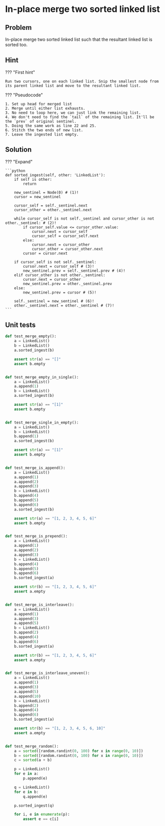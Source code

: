 # In-place merge two sorted linked list

## Problem

In-place merge two sorted linked list such that the resultant linked list is sorted too.

## Hint

??? "First hint"

    Run two cursors, one on each linked list. Snip the smallest node from its parent linked list and move to the resultant linked list.

??? "Pseudocode"

    1. Set up head for merged list
    2. Merge until either list exhausts.
    3. No need to loop here, we can just link the remaining list.
    4. We don't need to find the `tail` of the remaining list. It'll be the `prev` of original sentinel.
    5. Doing the same work as line 22 and 25.
    6. Stitch the two ends of new list.
    7. Leave the ingested list empty.

## Solution

??? "Expand"

    ```python
    def sorted_ingest(self, other: 'LinkedList'):
        if self is other:
            return

        new_sentinel = Node(0) # (1)!
        cursor = new_sentinel

        cursor_self = self._sentinel.next
        cursor_other = other._sentinel.next

        while cursor_self is not self._sentinel and cursor_other is not other._sentinel: # (2)!
            if cursor_self.value <= cursor_other.value:
                cursor.next = cursor_self
                cursor_self = cursor_self.next
            else:
                cursor.next = cursor_other
                cursor_other = cursor_other.next
            cursor = cursor.next

        if cursor_self is not self._sentinel:
            cursor.next = cursor_self # (3)!
            new_sentinel.prev = self._sentinel.prev # (4)!
        elif cursor_other is not other._sentinel:
            cursor.next = cursor_other
            new_sentinel.prev = other._sentinel.prev
        else:
            new_sentinel.prev = cursor # (5)!

        self._sentinel = new_sentinel # (6)!
        other._sentinel.next = other._sentinel # (7)!
    ```

## Unit tests

```python linenums="1"
def test_merge_empty():
    a = LinkedList()
    b = LinkedList()
    a.sorted_ingest(b)

    assert str(a) == "[]"
    assert b.empty


def test_merge_empty_in_single():
    a = LinkedList()
    a.append(1)
    b = LinkedList()
    a.sorted_ingest(b)

    assert str(a) == "[1]"
    assert b.empty


def test_merge_single_in_empty():
    a = LinkedList()
    b = LinkedList()
    b.append(1)
    a.sorted_ingest(b)

    assert str(a) == "[1]"
    assert b.empty


def test_merge_is_append():
    a = LinkedList()
    a.append(1)
    a.append(2)
    a.append(3)
    b = LinkedList()
    b.append(4)
    b.append(5)
    b.append(6)
    a.sorted_ingest(b)

    assert str(a) == "[1, 2, 3, 4, 5, 6]"
    assert b.empty


def test_merge_is_prepend():
    a = LinkedList()
    a.append(1)
    a.append(2)
    a.append(3)
    b = LinkedList()
    b.append(4)
    b.append(5)
    b.append(6)
    b.sorted_ingest(a)

    assert str(b) == "[1, 2, 3, 4, 5, 6]"
    assert a.empty


def test_merge_is_interleave():
    a = LinkedList()
    a.append(1)
    a.append(3)
    a.append(5)
    b = LinkedList()
    b.append(2)
    b.append(4)
    b.append(6)
    b.sorted_ingest(a)

    assert str(b) == "[1, 2, 3, 4, 5, 6]"
    assert a.empty


def test_merge_is_interleave_uneven():
    a = LinkedList()
    a.append(1)
    a.append(3)
    a.append(5)
    a.append(10)
    b = LinkedList()
    b.append(2)
    b.append(4)
    b.append(6)
    b.sorted_ingest(a)

    assert str(b) == "[1, 2, 3, 4, 5, 6, 10]"
    assert a.empty


def test_merge_random():
    a = sorted([random.randint(0, 100) for x in range(0, 10)])
    b = sorted([random.randint(0, 100) for x in range(0, 10)])
    c = sorted(a + b)

    p = LinkedList()
    for e in a:
        p.append(e)

    q = LinkedList()
    for e in b:
        q.append(e)

    p.sorted_ingest(q)

    for i, e in enumerate(p):
        assert e == c[i]
```
